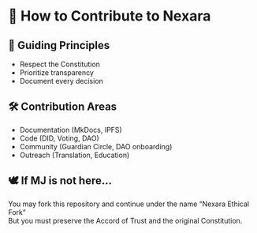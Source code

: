 # 🤝 How to Contribute to Nexara

## 🧭 Guiding Principles

- Respect the Constitution
- Prioritize transparency
- Document every decision

## 🛠️ Contribution Areas

- Documentation (MkDocs, IPFS)
- Code (DID, Voting, DAO)
- Community (Guardian Circle, DAO onboarding)
- Outreach (Translation, Education)

## 🕊️ If MJ is not here...

You may fork this repository and continue under the name “Nexara Ethical Fork”  
But you must preserve the Accord of Trust and the original Constitution.
